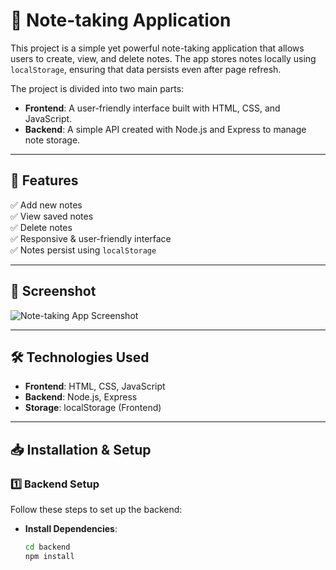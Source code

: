 # 📝 Note-taking Application

This project is a simple yet powerful note-taking application that allows users to create, view, and delete notes. The app stores notes locally using `localStorage`, ensuring that data persists even after page refresh.

The project is divided into two main parts:
- **Frontend**: A user-friendly interface built with HTML, CSS, and JavaScript.
- **Backend**: A simple API created with Node.js and Express to manage note storage.

---

## 🚀 Features
✅ Add new notes  
✅ View saved notes  
✅ Delete notes  
✅ Responsive & user-friendly interface  
✅ Notes persist using `localStorage`  

---

## 📸 Screenshot  
![Note-taking App Screenshot]("write.png")  <!-- Add your screenshot here -->

---

## 🛠️ Technologies Used
- **Frontend**: HTML, CSS, JavaScript  
- **Backend**: Node.js, Express  
- **Storage**: localStorage (Frontend)

---

## 📥 Installation & Setup

### 1️⃣ Backend Setup  
Follow these steps to set up the backend:

- **Install Dependencies**:  
  ```bash
  cd backend
  npm install
